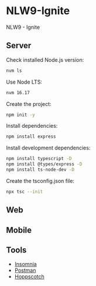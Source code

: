 # NLW9-Ignite
NLW9 - Ignite

## Server
Check installed Node.js version:
```sh
nvm ls
```

Use Node LTS:
```sh
nvm 16.17
```

Create the project:
```sh
npm init -y
```
Install dependencies:
```sh
npm install express
```

Install development dependencies:
```sh
npm install typescript -D
npm install @types/express -D
npm install ts-node-dev -D
```

Create the tsconfig.json file:
```sh
npx tsc --init
```

## Web


## Mobile




## Tools
 - [Insomnia](https://insomnia.rest/download)
 - [Postman](https://www.postman.com/)
 - [Hoppscotch](https://hoppscotch.io/pt-br)